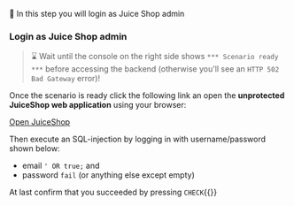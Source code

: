 <!--
SPDX-FileCopyrightText: 2025 United Security Providers AG, Switzerland

SPDX-License-Identifier: GPL-3.0-only
-->

&#127919; In this step you will login as Juice Shop admin

### Login as Juice Shop admin

> &#8987; Wait until the console on the right side shows `*** Scenario ready ***` before accessing the backend (otherwise you'll see an `HTTP 502 Bad Gateway` error)!

Once the scenario is ready click the following link an open the **unprotected JuiceShop web application** using your browser:

[Open JuiceShop]({{TRAFFIC_HOST1_8080}}/#/login)

Then execute an SQL-injection by logging in with username/password shown below:

* email `' OR true;` and
* password `fail` (or anything else except empty)

At last confirm that you succeeded by pressing `CHECK`{{}}
